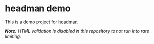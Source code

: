# headman demo

This is a demo project for [headman](https://github.com/mgrsskls/headman).

_**Note:** HTML validation is disabled in this repository to not run into rate limiting._
